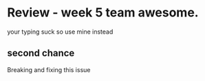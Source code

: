 # Review - week 5 team awesome.
your typing suck so use mine instead

## second chance
Breaking and fixing this issue
